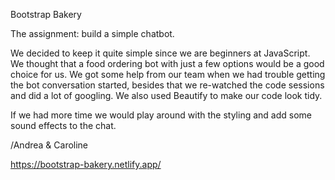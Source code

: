 

Bootstrap Bakery

The assignment: build a simple chatbot.

We decided to keep it quite simple since we are beginners at JavaScript. We thought that a food ordering bot with just a few options would be a good choice for us. We got some help from our team when we had trouble getting the bot conversation started, besides that we re-watched the code sessions and did a lot of googling. We also used Beautify to make our code look tidy.

If we had more time we would play around with the styling and add some sound effects to the chat. 

/Andrea & Caroline


https://bootstrap-bakery.netlify.app/